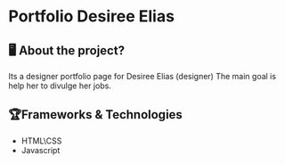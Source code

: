 # Portfolio Desiree Elias
## 🖥 About the project?
Its a designer portfolio page for Desiree Elias (designer) 
The main goal is help her to divulge her jobs.

## 🏆Frameworks & Technologies
 - HTML\CSS
 - Javascript
